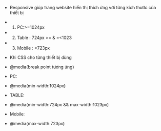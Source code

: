 + Responsive giúp trang website hiển thị thích ứng với từng kích thước của thiết bị
- 1. PC:>=1024px
- 2. Table : 724px >= & =<1023
- 3. Mobile : <723px

+ Khi CSS cho từng thiết bị dùng 
- @media(break point tương ứng)
+ PC:
- @media(min-width:1024px)
+ TABLE:
- @media(min-width:724px && max-width:1023px)
+ Mobile:
- @media(max-width:723px)




